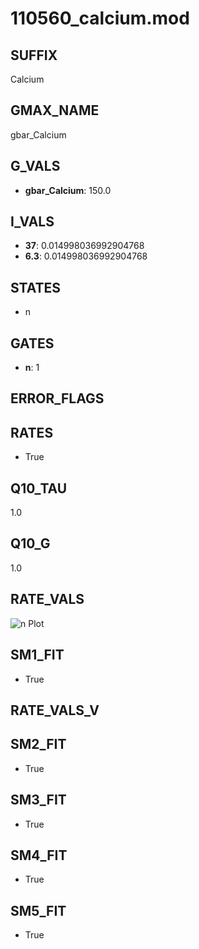 # 110560_calcium.mod

## SUFFIX

Calcium

## GMAX_NAME

gbar_Calcium

## G_VALS

- **gbar_Calcium**: 150.0

## I_VALS

- **37**: 0.014998036992904768
- **6.3**: 0.014998036992904768

## STATES

- n

## GATES

- **n**: 1

## ERROR_FLAGS


## RATES

- True

## Q10_TAU

1.0

## Q10_G

1.0

## RATE_VALS

![n Plot](/Users/pbozelos/Dropbox/icg-Chai-Panos/supermodels/output_markdown_files/Ca/110560_calcium.mod/images/n.png)

## SM1_FIT

- True

## RATE_VALS_V

## SM2_FIT

- True

## SM3_FIT

- True

## SM4_FIT

- True

## SM5_FIT

- True

